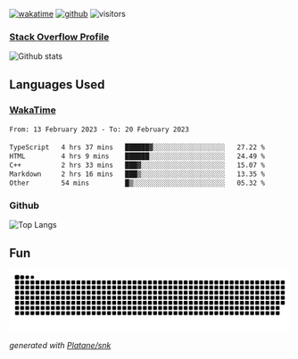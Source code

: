 [![wakatime](https://wakatime.com/badge/user/82c377cd-a54c-404c-b7df-177b313ca539.svg)](https://wakatime.com/@82c377cd-a54c-404c-b7df-177b313ca539)
[![github](https://img.shields.io/github/followers/xinthose?logo=github&style=plastic)](https://github.com/alanhamlett?tab=followers)
![visitors](https://visitor-badge.glitch.me/badge?page_id=xinthose&left_color=green&right_color=red)
### [Stack Overflow Profile](https://stackoverflow.com/users/4056146/xinthose)

![Github stats](https://github-readme-stats.vercel.app/api?username=xinthose&show_icons=true&theme=radical&count_private=true)

## Languages Used

### [WakaTime](https://wakatime.com/)
<!--START_SECTION:waka-->

```text
From: 13 February 2023 - To: 20 February 2023

TypeScript   4 hrs 37 mins   ██████▓░░░░░░░░░░░░░░░░░░   27.22 %
HTML         4 hrs 9 mins    ██████░░░░░░░░░░░░░░░░░░░   24.49 %
C++          2 hrs 33 mins   ███▓░░░░░░░░░░░░░░░░░░░░░   15.07 %
Markdown     2 hrs 16 mins   ███▒░░░░░░░░░░░░░░░░░░░░░   13.35 %
Other        54 mins         █▒░░░░░░░░░░░░░░░░░░░░░░░   05.32 %
```

<!--END_SECTION:waka-->

### Github

![Top Langs](https://github-readme-stats.vercel.app/api/top-langs/?username=xinthose)

## Fun
![github contribution grid snake animation](https://raw.githubusercontent.com/xinthose/xinthose/output/github-contribution-grid-snake.svg)

_generated with [Platane/snk](https://github.com/Platane/snk)_
